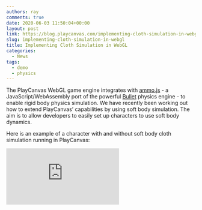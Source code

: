```yaml
---
authors: ray
comments: true
date: 2020-06-03 11:50:04+00:00
layout: post
link: https://blog.playcanvas.com/implementing-cloth-simulation-in-webgl/
slug: implementing-cloth-simulation-in-webgl
title: Implementing Cloth Simulation in WebGL
categories:
  - News
tags:
  - demo
  - physics
---
```


The PlayCanvas WebGL game engine integrates with [ammo.js](https://github.com/kripken/ammo.js) - a JavaScript/WebAssembly port of the powerful [Bullet](https://github.com/bulletphysics/bullet3) physics engine - to enable rigid body physics simulation. We have recently been working out how to extend PlayCanvas’ capabilities by using soft body simulation. The aim is to allow developers to easily set up characters to use soft body dynamics.

Here is an example of a character with and without soft body cloth simulation running in PlayCanvas:

<div className="iframe-container">
    <iframe loading="lazy" src="https://playcanv.as/p/WpURkO1l/" title="360 lookaround camera" webkitallowfullscreen="true" mozallowfullscreen="true" allow="autoplay" allowfullscreen="true" allowvr="" scrolling="no" frameborder="0" />
</div>
_**[RUN FULLSCREEN](https://playcanv.as/p/WpURkO1l/)**_

Want to know how it was done? Read on!

**_Step 1: Create a soft body dynamics world_**

By default, PlayCanvas' rigid body component system [creates an ammo.js dynamics world](hhttps://github.com/playcanvas/engine/blob/cf28baf6f1ccd5568597946c62c1696a4ad9919e/src/framework/components/rigid-body/system.js#L348) that only supports generic rigid bodies. Cloth simulation requires a soft body dynamics world ([btSoftRigidDynamicsWorld](https://pybullet.org/Bullet/BulletFull/classbtSoftRigidDynamicsWorld.html)). Currently, there's no easy way to override this, so for the purpose of these experiments, a new, parallel soft body dynamics world is created and managed by the application itself. Eventually, we may make the type of the internal dynamics world selectable, or maybe even allow multiple worlds to be created, but for now, this is how the demo was structured.

**_Step 2: Implement CPU skinning_**

PlayCanvas performs all skinning on the GPU. However we need skinned positions on CPU to update the soft body anchors ([btSoftBody::Anchor](https://pybullet.org/Bullet/BulletFull/structbtSoftBody_1_1Anchor.html)) to match the character's animation. CPU skinning may be supported in future PlayCanvas releases.

**_Step 3: Patch shaders to support composite simulated and non-simulated mesh rendering_**

Soft body meshes will generate vertex positions and normal data in world space, so in order to render the dynamically simulated (cloth) parts of character meshes correctly, we have to patch in support by overriding the current PlayCanvas [vertex transform shader chunk](https://github.com/playcanvas/engine/blob/main/src/scene/shader-lib/chunks/common/vert/transform.js). In a final implementation, no patching should be necessary, as we would probably add in-built support for composite simulated and non-simulated mesh rendering.

**_Step 4: Implement render meshes to soft body meshes conversion_**

PlayCanvas character meshes cannot be used directly by the soft body mesh creation functions ([btSoftBodyHelpers::CreateFromTriMesh](https://pybullet.org/Bullet/BulletFull/structbtSoftBodyHelpers.html#a272cdc7d6d2ad911550d823419bdd3e7)) and so require some conversion, so the PlayCanvas [vertex iterator](https://github.com/playcanvas/engine/blob/main/src/platform/graphics/vertex-iterator.js) was used to access and convert the mesh data. Eventually this conversion could be done on asset import into the PlayCanvas editor.

**_Step 5: Implement per-bone attachments_**

PlayCanvas currently doesn't have a way to attach objects to specific character bones via the Editor (it's on our roadmap for the coming months!). Therefore, per-bone attachments was implemented in order to attach simplified rigid body colliders to different parts of the character to prevent the cloth from intersecting the character mesh. We are using simplified colliders instead of trying to use the full skinned character mesh because it runs much faster.

If you are feeling adventurous, you can find the prototype source code for the example above in this PlayCanvas project:

[https://playcanvas.com/project/691109/overview/cloth-simulation-demo](https://playcanvas.com/project/691109/overview/cloth-simulation-demo)

It is a prototype implementation and so expect many changes (some of which are mentioned above) in a final implementation.

Want to try soft body dynamics on your own character? Here's how:

**_Step 1: Fork the [PlayCanvas prototype project](https://playcanvas.com/project/691109/overview/cloth-simulation-demo)._**

**_Step 2: Mark out what parts of the character you want simulated:_**

This is done by painting colors into the character mesh vertices - the example character was downloaded from [Mixamo](https://www.mixamo.com/), and imported into [Blender](https://www.blender.org/):

[![](/img/cloth-simulation-painted-vertices-1.jpg)](/img/cloth-simulation-painted-vertices-1.jpg)

[![](/img/cloth-simulation-painted-vertices-2.jpg)](/img/cloth-simulation-painted-vertices-2.jpg)Black = fully simulated, White = not simulated

**_Step 3: Import the character into the PlayCanvas editor and set up collision:_**

[![](/img/cloth-simulation-collision-1.jpg)](/img/cloth-simulation-collision-1.jpg)

[![](/img/cloth-simulation-collision-2.jpg)](/img/cloth-simulation-collision-2.jpg)

On this character, only colliders for the legs and body are needed.

### What's Next?

We are really excited about developing this technology in the coming months. We will focus on these areas:

- Take learnings from the prototype and add good support for soft body dynamics in PlayCanvas

- Create easy to use tools for PlayCanvas developers to import and setup characters with soft body dynamics

- Further optimize and improve quality

We would love to get your thoughts and feedback so come join the conversation on the [PlayCanvas forum](https://forum.playcanvas.com/t/how-to-implement-cloth-simulation-with-playcanvas/13484)!
